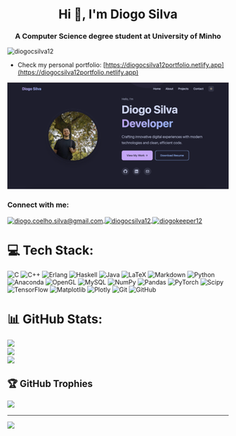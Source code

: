 <h1 align="center">Hi 👋, I'm Diogo Silva</h1>
<h3 align="center">A Computer Science degree student at University of Minho</h3>

<p align="left"> <img src="https://komarev.com/ghpvc/?username=diogocsilva12&label=Profile%20views&color=0e75b6&style=flat" alt="diogocsilva12" /> </p>


- Check my personal portfolio: [https://diogocsilva12portfolio.netlify.app](https://diogocsilva12portfolio.netlify.app)

<p align="center">
  <a href="https://diogocsilva12portfolio.netlify.app" target="_blank">
    <img src="https://github.com/diogocsilva12/diogocsilva12/blob/f63ddbc38034c6e5a7ddf979cdce08c952581b51/Screenshot%202025-07-02%20at%2016.51.52.png" alt="Diogo's Portfolio Preview" width="600"/>
  </a>
<h3 align="left">Connect with me:</h3>
<p align="left">
  <a href="mailto:diogo.coelho.silva@gmail.com" target="blank">
    <img align="center" src="https://upload.wikimedia.org/wikipedia/commons/4/4e/Gmail_Icon.png" alt="diogo.coelho.silva@gmail.com" height="30" width="40" />
  </a>
  <a href="https://linkedin.com/in/diogocsilva12" target="blank">
    <img align="center" src="https://raw.githubusercontent.com/rahuldkjain/github-profile-readme-generator/master/src/images/icons/Social/linked-in-alt.svg" alt="diogocsilva12" height="30" width="40" />
  </a>
  <a href="https://instagram.com/diogocsilva12" target="blank">
    <img align="center" src="https://raw.githubusercontent.com/rahuldkjain/github-profile-readme-generator/master/src/images/icons/Social/instagram.svg" alt="diogokeeper12" height="30" width="40" />
  </a>
</p>


# 💻 Tech Stack:
![C](https://img.shields.io/badge/c-%2300599C.svg?style=for-the-badge&logo=c&logoColor=white) ![C++](https://img.shields.io/badge/c++-%2300599C.svg?style=for-the-badge&logo=c%2B%2B&logoColor=white) ![Erlang](https://img.shields.io/badge/Erlang-white.svg?style=for-the-badge&logo=erlang&logoColor=a90533) ![Haskell](https://img.shields.io/badge/Haskell-5e5086?style=for-the-badge&logo=haskell&logoColor=white) ![Java](https://img.shields.io/badge/java-%23ED8B00.svg?style=for-the-badge&logo=openjdk&logoColor=white) ![LaTeX](https://img.shields.io/badge/latex-%23008080.svg?style=for-the-badge&logo=latex&logoColor=white) ![Markdown](https://img.shields.io/badge/markdown-%23000000.svg?style=for-the-badge&logo=markdown&logoColor=white) ![Python](https://img.shields.io/badge/python-3670A0?style=for-the-badge&logo=python&logoColor=ffdd54) ![Anaconda](https://img.shields.io/badge/Anaconda-%2344A833.svg?style=for-the-badge&logo=anaconda&logoColor=white) ![OpenGL](https://img.shields.io/badge/OpenGL-%23FFFFFF.svg?style=for-the-badge&logo=opengl) ![MySQL](https://img.shields.io/badge/mysql-4479A1.svg?style=for-the-badge&logo=mysql&logoColor=white) ![NumPy](https://img.shields.io/badge/numpy-%23013243.svg?style=for-the-badge&logo=numpy&logoColor=white) ![Pandas](https://img.shields.io/badge/pandas-%23150458.svg?style=for-the-badge&logo=pandas&logoColor=white) ![PyTorch](https://img.shields.io/badge/PyTorch-%23EE4C2C.svg?style=for-the-badge&logo=PyTorch&logoColor=white) ![Scipy](https://img.shields.io/badge/SciPy-%230C55A5.svg?style=for-the-badge&logo=scipy&logoColor=%white) ![TensorFlow](https://img.shields.io/badge/TensorFlow-%23FF6F00.svg?style=for-the-badge&logo=TensorFlow&logoColor=white) ![Matplotlib](https://img.shields.io/badge/Matplotlib-%23ffffff.svg?style=for-the-badge&logo=Matplotlib&logoColor=black) ![Plotly](https://img.shields.io/badge/Plotly-%233F4F75.svg?style=for-the-badge&logo=plotly&logoColor=white) ![Git](https://img.shields.io/badge/git-%23F05033.svg?style=for-the-badge&logo=git&logoColor=white) ![GitHub](https://img.shields.io/badge/github-%23121011.svg?style=for-the-badge&logo=github&logoColor=white)
# 📊 GitHub Stats:
![](https://github-readme-stats.vercel.app/api?username=diogocsilva12&theme=radical&hide_border=false&include_all_commits=false&count_private=false)<br/>
![](https://nirzak-streak-stats.vercel.app/?user=diogocsilva12&theme=radical&hide_border=false)<br/>
![](https://github-readme-stats.vercel.app/api/top-langs/?username=diogocsilva12&theme=radical&hide_border=false&include_all_commits=false&count_private=false&layout=compact)

## 🏆 GitHub Trophies
![](https://github-profile-trophy.vercel.app/?username=diogocsilva12&theme=radical&no-frame=false&no-bg=true&margin-w=4)

---
[![](https://visitcount.itsvg.in/api?id=diogocsilva12&icon=0&color=0)](https://visitcount.itsvg.in)

<!-- Proudly created with GPRM ( https://gprm.itsvg.in ) -->
